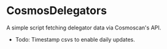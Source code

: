 # CosmosDelegators
A simple script fetching delegator data via Cosmoscan's API.
* Todo: Timestamp csvs to enable daily updates. 
